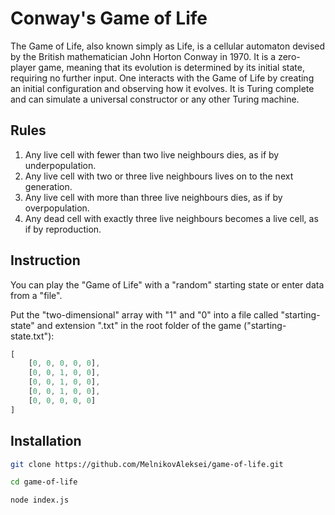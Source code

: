# Conway's Game of Life

The Game of Life, also known simply as Life, is a cellular automaton devised by the British mathematician John Horton Conway in 1970. It is a zero-player game, meaning that its evolution is determined by its initial state, requiring no further input. One interacts with the Game of Life by creating an initial configuration and observing how it evolves. It is Turing complete and can simulate a universal constructor or any other Turing machine.

## Rules

1. Any live cell with fewer than two live neighbours dies, as if by underpopulation.
2. Any live cell with two or three live neighbours lives on to the next generation.
3. Any live cell with more than three live neighbours dies, as if by overpopulation.
4. Any dead cell with exactly three live neighbours becomes a live cell, as if by reproduction.

## Instruction

You can play the "Game of Life" with a "random" starting state or enter data from a "file".

Put the "two-dimensional" array with "1" and "0" into a file called "starting-state" and extension ".txt" in the root folder of the game ("starting-state.txt"):

```javascript
[
    [0, 0, 0, 0, 0],
    [0, 0, 1, 0, 0], 
    [0, 0, 1, 0, 0],
    [0, 0, 1, 0, 0],
    [0, 0, 0, 0, 0]
]
```

## Installation

```bash
git clone https://github.com/MelnikovAleksei/game-of-life.git

cd game-of-life

node index.js
```
